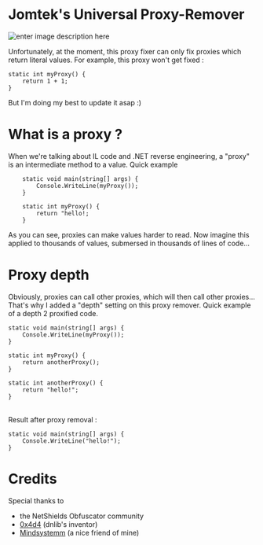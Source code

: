 
# Jomtek's Universal Proxy-Remover
![enter image description here](https://i.imgur.com/e5L9Txf.png)

Unfortunately, at the moment, this proxy fixer can only fix proxies which return literal values.
For example, this proxy won't get fixed :

    static int myProxy() {
    	return 1 + 1;
    } 

But I'm doing my best to update it asap :)

# What is a proxy ?
When we're talking about IL code and .NET reverse engineering, a "proxy" is an intermediate method to a value.
Quick example

       	static void main(string[] args) {
	        Console.WriteLine(myProxy());
        }
        
       	static int myProxy() {
       		return "hello!;
        }


As you can see, proxies can make values harder to read. Now imagine this applied to thousands of values, submersed in thousands of lines of code...

# Proxy depth
Obviously, proxies can call other proxies, which will then call other proxies... That's why I added a "depth" setting on this proxy remover. Quick example of a depth 2 proxified code. 

    static void main(string[] args) {
    	Console.WriteLine(myProxy());
    }
    
    static int myProxy() {
    	return anotherProxy();
    }
    
    static int anotherProxy() {
    	return "hello!";
    }

<br>Result after proxy removal :

    static void main(string[] args) {
    	Console.WriteLine("hello!");
    }

# Credits
Special thanks to
- the NetShields Obfuscator community
- [0x4d4](https://github.com/0xd4d) (dnlib's inventor)
- [Mindsystemm](https://github.com/MindSystemm) (a nice friend of mine)